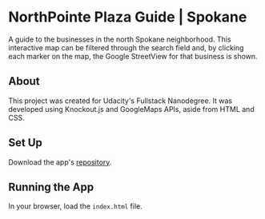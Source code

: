 # NorthPointe Plaza Guide | Spokane
A guide to the businesses in the north Spokane neighborhood. This interactive map can be filtered through the search field and, by clicking each marker on the map, the Google StreetView for that business is shown.

## About
This project was created for Udacity's Fullstack Nanodegree. It was developed using Knockout.js and GoogleMaps APIs, aside from HTML and CSS.

## Set Up
Download the app's [repository](www.github.com/pperone/neighborhoodmap).

## Running the App
In your browser, load the ```index.html``` file.

